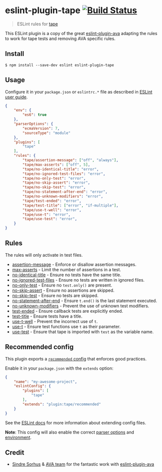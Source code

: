 # eslint-plugin-tape [![Build Status](https://travis-ci.org/atabel/eslint-plugin-tape.svg?branch=master)](https://travis-ci.org/atabel/eslint-plugin-tape)

> ESLint rules for [tape](https://github.com/substack/tape)

This ESLint plugin is a copy of the great [eslint-plugin-ava](https://github.com/sindresorhus/eslint-plugin-ava) adapting the rules to work for tape tests and removing AVA specific rules.

## Install

```
$ npm install --save-dev eslint eslint-plugin-tape
```


## Usage

Configure it in your `package.json` or `eslintrc.*` file as described in [ESLint user guide](http://eslint.org/docs/user-guide/configuring).

```json
{
	"env": {
		"es6": true
	},
	"parserOptions": {
		"ecmaVersion": 7,
		"sourceType": "module"
	},
	"plugins": [
		"tape"
	],
	"rules": {
		"tape/assertion-message": ["off", "always"],
		"tape/max-asserts": ["off", 5],
		"tape/no-identical-title": "error",
		"tape/no-ignored-test-files": "error",
		"tape/no-only-test": "error",
		"tape/no-skip-assert": "error",
		"tape/no-skip-test": "error",
		"tape/no-statement-after-end": "error",
		"tape/no-unknown-modifiers": "error",
		"tape/test-ended": "error",
		"tape/test-title": ["error", "if-multiple"],
		"tape/use-t-well": "error",
		"tape/use-t": "error",
		"tape/use-test": "error",
	}
}
```


## Rules

The rules will only activate in test files.

- [assertion-message](docs/rules/assertion-message.md) - Enforce or disallow assertion messages.
- [max-asserts](docs/rules/max-asserts.md) - Limit the number of assertions in a test.
- [no-identical-title](docs/rules/no-identical-title.md) - Ensure no tests have the same title.
- [no-ignored-test-files](docs/rules/no-ignored-test-files.md) - Ensure no tests are written in ignored files.
- [no-only-test](docs/rules/no-only-test.md) - Ensure no `test.only()` are present.
- [no-skip-assert](docs/rules/no-skip-assert.md) - Ensure no assertions are skipped.
- [no-skip-test](docs/rules/no-skip-test.md) - Ensure no tests are skipped.
- [no-statement-after-end](docs/rules/no-statement-after-end.md) - Ensure `t.end()` is the last statement executed.
- [no-unknown-modifiers](docs/rules/no-unknown-modifiers.md) - Prevent the use of unknown test modifiers.
- [test-ended](docs/rules/test-ended.md) - Ensure callback tests are explicitly ended.
- [test-title](docs/rules/test-title.md) - Ensure tests have a title.
- [use-t-well](docs/rules/use-t-well.md) - Prevent the incorrect use of `t`.
- [use-t](docs/rules/use-t.md) - Ensure test functions use `t` as their parameter.
- [use-test](docs/rules/use-test.md) - Ensure that tape is imported with `test` as the variable name.


## Recommended config

This plugin exports a [`recommended` config](index.js) that enforces good practices.

Enable it in your `package.json` with the `extends` option:

```json
{
	"name": "my-awesome-project",
	"eslintConfig": {
		"plugins": [
			"tape"
		],
		"extends": "plugin:tape/recommended"
	}
}
```

See the [ESLint docs](http://eslint.org/docs/user-guide/configuring#extending-configuration-files) for more information about extending config files.

**Note**: This config will also enable the correct [parser options](http://eslint.org/docs/user-guide/configuring#specifying-parser-options) and [environment](http://eslint.org/docs/user-guide/configuring#specifying-environments).


## Credit

- [Sindre Sorhus](https://sindresorhus.com) & [AVA team](https://github.com/sindresorhus/ava#team) for the fantastic work with [eslint-plugin-ava](https://github.com/sindresorhus/eslint-plugin-ava)
